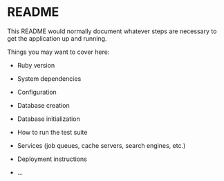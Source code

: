 # README

This README would normally document whatever steps are necessary to get the
application up and running.

Things you may want to cover here:

* Ruby version

* System dependencies

* Configuration

* Database creation

* Database initialization

* How to run the test suite

* Services (job queues, cache servers, search engines, etc.)

* Deployment instructions

* ...

